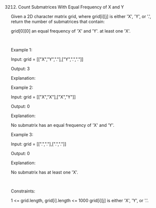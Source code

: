 3212. Count Submatrices With Equal Frequency of X and Y

Given a 2D character matrix grid, where grid[i][j] is either 'X', 'Y', or '.', return the number of 
submatrices
 that contain:

grid[0][0]
an equal frequency of 'X' and 'Y'.
at least one 'X'.

 

Example 1:

Input: grid = [["X","Y","."],["Y",".","."]]

Output: 3

Explanation:

Example 2:

Input: grid = [["X","X"],["X","Y"]]

Output: 0

Explanation:

No submatrix has an equal frequency of 'X' and 'Y'.

Example 3:

Input: grid = [[".","."],[".","."]]

Output: 0

Explanation:

No submatrix has at least one 'X'.

 

Constraints:

1 <= grid.length, grid[i].length <= 1000
grid[i][j] is either 'X', 'Y', or '.'.